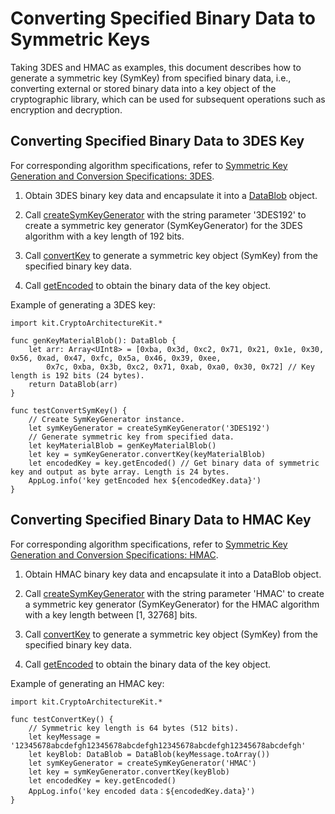 # Converting Specified Binary Data to Symmetric Keys

Taking 3DES and HMAC as examples, this document describes how to generate a symmetric key (SymKey) from specified binary data, i.e., converting external or stored binary data into a key object of the cryptographic library, which can be used for subsequent operations such as encryption and decryption.

## Converting Specified Binary Data to 3DES Key

For corresponding algorithm specifications, refer to [Symmetric Key Generation and Conversion Specifications: 3DES](./cj-crypto-sym-key-generation-conversion-spec.md#3des).

1. Obtain 3DES binary key data and encapsulate it into a [DataBlob](../../../../reference/source_en/CryptoArchitectureKit/cj-apis-crypto.md#struct-datablob) object.

2. Call [createSymKeyGenerator](../../../../reference/source_en/CryptoArchitectureKit/cj-apis-crypto.md#func-createsymkeygeneratorstring) with the string parameter '3DES192' to create a symmetric key generator (SymKeyGenerator) for the 3DES algorithm with a key length of 192 bits.

3. Call [convertKey](../../../../reference/source_en/CryptoArchitectureKit/cj-apis-crypto.md#func-convertkeydatablob) to generate a symmetric key object (SymKey) from the specified binary key data.

4. Call [getEncoded](../../../../reference/source_en/CryptoArchitectureKit/cj-apis-crypto.md#func-getencoded) to obtain the binary data of the key object.

Example of generating a 3DES key:

<!-- compile -->

```cangjie
import kit.CryptoArchitectureKit.*

func genKeyMaterialBlob(): DataBlob {
    let arr: Array<UInt8> = [0xba, 0x3d, 0xc2, 0x71, 0x21, 0x1e, 0x30, 0x56, 0xad, 0x47, 0xfc, 0x5a, 0x46, 0x39, 0xee,
        0x7c, 0xba, 0x3b, 0xc2, 0x71, 0xab, 0xa0, 0x30, 0x72] // Key length is 192 bits (24 bytes).
    return DataBlob(arr)
}

func testConvertSymKey() {
    // Create SymKeyGenerator instance.
    let symKeyGenerator = createSymKeyGenerator('3DES192')
    // Generate symmetric key from specified data.
    let keyMaterialBlob = genKeyMaterialBlob()
    let key = symKeyGenerator.convertKey(keyMaterialBlob)
    let encodedKey = key.getEncoded() // Get binary data of symmetric key and output as byte array. Length is 24 bytes.
    AppLog.info('key getEncoded hex ${encodedKey.data}')
}
```

## Converting Specified Binary Data to HMAC Key

For corresponding algorithm specifications, refer to [Symmetric Key Generation and Conversion Specifications: HMAC](./cj-crypto-sym-key-generation-conversion-spec.md#hmac).

1. Obtain HMAC binary key data and encapsulate it into a DataBlob object.

2. Call [createSymKeyGenerator](../../../../reference/source_en/CryptoArchitectureKit/cj-apis-crypto.md#func-createsymkeygeneratorstring) with the string parameter 'HMAC' to create a symmetric key generator (SymKeyGenerator) for the HMAC algorithm with a key length between [1, 32768] bits.

3. Call [convertKey](../../../../reference/source_en/CryptoArchitectureKit/cj-apis-crypto.md#func-convertkeydatablob) to generate a symmetric key object (SymKey) from the specified binary key data.

4. Call [getEncoded](../../../../reference/source_en/CryptoArchitectureKit/cj-apis-crypto.md#func-getencoded) to obtain the binary data of the key object.

Example of generating an HMAC key:

<!-- compile -->

```cangjie
import kit.CryptoArchitectureKit.*

func testConvertKey() {
    // Symmetric key length is 64 bytes (512 bits).
    let keyMessage = '12345678abcdefgh12345678abcdefgh12345678abcdefgh12345678abcdefgh'
    let keyBlob: DataBlob = DataBlob(keyMessage.toArray())
    let symKeyGenerator = createSymKeyGenerator('HMAC')
    let key = symKeyGenerator.convertKey(keyBlob)
    let encodedKey = key.getEncoded()
    AppLog.info('key encoded data：${encodedKey.data}')
}
```